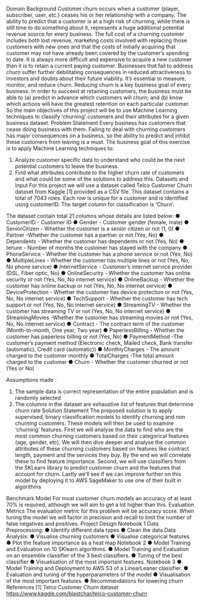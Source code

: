 Domain Background
Customer churn occurs when a customer (player, subscriber, user, etc.) ceases his or her relationship with a company.
The ability to predict that a customer is at a high risk of churning, while there is still time to do something about it, represents a huge additional potential revenue source for every business.
The full cost of a churning customer includes both lost revenue, marketing costs involved with replacing those customers with new ones and that the costs of initially acquiring that customer may not have already been covered by the customer’s spending to date. It is always more difficult and expensive to acquire a new customer than it is to retain a current paying customer.
Businesses that fail to address churn suffer further debilitating consequences in reduced attractiveness to investors and doubts about their future viability. It’s essential to measure, monitor, and reduce churn. ​Reducing churn is a key business goal of every business.
In order to succeed at retaining customers, the business must be able to
(a) predict in advance which customers will churn; and
(b) know which actions will have the greatest retention on each particular customer.
So the main objectives of this project will be to use Machine Learning techniques to classify ‘churning’ customers and their attributes for a given business dataset.
Problem Statement
Every business has customers that cease doing business with them. Failing to deal with churning customers has major consequences on a business, so the ability to predict and inhibit these customers from leaving is a must.
The business goal of this exercise is to apply Machine Learning techniques to:
1. Analyze customer specific data to understand who could be the next potential customers to
leave the business.
2. Find what attributes contribute to the higher churn rate of customers and what could be
some of the solutions to address this.
Datasets and Input
For this project we will use a dataset called Telco Customer Churn dataset from Kaggle [1] provided as a CSV file.
This dataset contains a total of 7043 rows. Each row is unique for a customer and is identified using customerID. The target column for classification is ‘Churn’.
   
 The dataset contain total 21 columns whose details are listed below:
● CustomerID - Customer ID
● Gender - Customer gender (female, male)
● SeniorCitizen - Whether the customer is a senior citizen or not (1, 0)
● Partner -Whether the customer has a partner or not (Yes, No)
● Dependents - Whether the customer has dependents or not (Yes, No)
● tenure - Number of months the customer has stayed with the company
● PhoneService - Whether the customer has a phone service or not (Yes, No)
● MultipleLines - Whether the customer has multiple lines or not (Yes, No, No phone service)
● InternetService - Customer’s internet service provider (DSL, Fiber optic, No)
● OnlineSecurity - Whether the customer has online security or not (Yes, No, No internet
service)
● OnlineBackup - Whether the customer has online backup or not (Yes, No, No internet
service)
● DeviceProtection - Whether the customer has device protection or not (Yes, No, No internet
service)
● TechSupport - Whether the customer has tech support or not (Yes, No, No internet service)
● StreamingTV - Whether the customer has streaming TV or not (Yes, No, No internet service)
● StreamingMovies -Whether the customer has streaming movies or not (Yes, No, No internet
service)
● Contract - The contract term of the customer (Month-to-month, One year, Two year)
● PaperlessBilling - Whether the customer has paperless billing or not (Yes, No)
● PaymentMethod -The customer’s payment method (Electronic check, Mailed check, Bank
transfer (automatic), Credit card (automatic))
● MonthlyCharges - The amount charged to the customer monthly
● TotalCharges -The total amount charged to the customer
● Churn - Whether the customer churned or not (Yes or No)

Assumptions made :
1. The sample data is correct representation of the entire population and is randomly selected
2. The columns in the dataset are exhaustive list of features that determine churn rate
Solution Statement
The proposed solution is to apply supervised, binary classification models to identify churning and non churning customers. These models will then be used to examine ‘churning’ features.
First we will analyse the data to find who are the most common churning customers based on their categorical features (age, gender, etc). We will then dive deeper and analyse the common attributes of these churning customers based on features like contract length, payment and the services they buy. By the end we will correlate these to find feature importance.
Second, we will use classifiers from the SKLearn library to predict customer churn and the features that account for churn.
Lastly we’ll see if we can improve further on this model by deploying it to AWS SageMaker to use one of their built in algorithms
 
Benchmark Model
For most customer churn models an accuracy of at least 70% is required, although we will aim to get a lot higher than this.
Evaluation Metrics
The evaluation metric for this problem will be accuracy score.
When tuning the model we will factor in precision and recall to limit the number of false negatives and positives.
Project Design
Notebook 1
Data Preprocessing:
● Identify different data types
● Clean the data
Data Analysis:
● Visualise churning customers
● Visualise categorical features
● Plot the feature importance as a heat map
Notebook 2
● Model Training and Evaluation on 10 SKlearn algorithms.
● Model Training and Evaluation on an ensemble classifier of the 3 best classifiers.
● Tuning of the best classifier
● Visualisation of the most important features.
Notebook 3
● Model Training and Deployment to AWS S3 of a LinearLeaner classifier.
● Evaluation and tuning of the hyperparameters of the model
● Visualisation of the most important features.
● Recommendations for lowering churn
References
[1] Telco Customer Churn dataset ​https://www.kaggle.com/blastchar/telco-customer-churn
